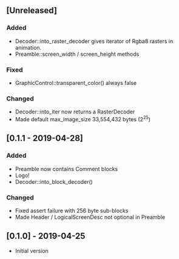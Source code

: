 ## [Unreleased]

### Added
* Decoder::into_raster_decoder gives iterator of Rgba8 rasters in animation.
* Preamble::screen_width / screen_height methods
### Fixed
* GraphicControl::transparent_color() always false
### Changed
* Decoder::into_iter now returns a RasterDecoder
* Made default max_image_size 33,554,432 bytes (2<sup>25</sup>)

## [0.1.1 - 2019-04-28]
### Added
* Preamble now contains Comment blocks
* Logo!
* Decoder::into_block_decoder()
### Changed
* Fixed assert failure with 256 byte sub-blocks
* Made Header / LogicalScreenDesc not optional in Preamble

## [0.1.0] - 2019-04-25
* Initial version

